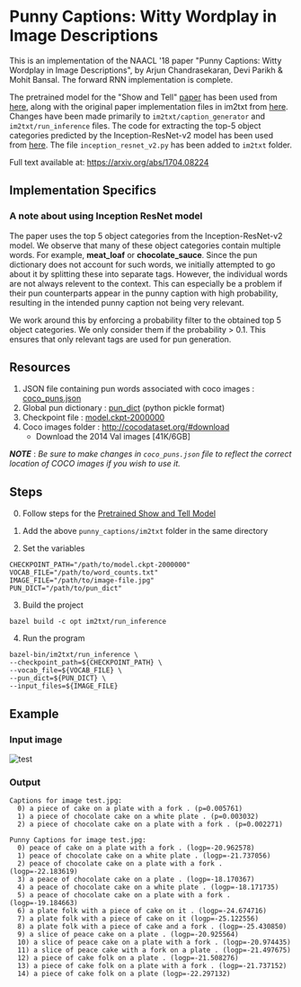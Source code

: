 # Punny Captions: Witty Wordplay in Image Descriptions
This is an implementation of the NAACL '18 paper "Punny Captions: Witty Wordplay in Image Descriptions", by Arjun Chandrasekaran, Devi Parikh & Mohit Bansal. The forward RNN implementation is complete.

The pretrained model for the "Show and Tell" [paper](https://arxiv.org/abs/1609.06647) has been used from [here](https://github.com/KranthiGV/Pretrained-Show-and-Tell-model), along with the original paper implementation files in im2txt from [here](https://github.com/tensorflow/models/tree/master/research/im2txt). Changes have been made primarily to ```im2txt/caption_generator``` and ```im2txt/run_inference``` files. The code for extracting the top-5 object categories predicted by the Inception-ResNet-v2 model has been used from [here](https://github.com/fchollet/deep-learning-models/blob/master/inception_resnet_v2.py). The file ``inception_resnet_v2.py`` has been added to ``im2txt`` folder.

Full text available at: https://arxiv.org/abs/1704.08224

## Implementation Specifics
### A note about using Inception ResNet model
The paper uses the top 5 object categories from the Inception-ResNet-v2 model. We observe that many of these object categories contain multiple words. For example, **meat_loaf** or **chocolate_sauce**. Since the pun dictionary does not account for such words, we initially attempted to go about it by splitting these into separate tags. However, the individual words are not always relevent to the context. This can especially be a problem if their pun counterparts appear in the punny caption with high probability, resulting in the intended punny caption not being very relevant.

We work around this by enforcing a probability filter to the obtained top 5 object categories. We only consider them if the probability > 0.1. This ensures that only relevant tags are used for pun generation.

## Resources
1. JSON file containing pun words associated with coco images : [coco_puns.json](https://drive.google.com/open?id=1AKiq2ryxXck_l2kQVqsAgkZKVVaPwarK)
2. Global pun dictionary : [pun_dict](https://drive.google.com/open?id=1mpd8yAMvMeWOgWpn2p1arTUKDRRRFuOt) (python pickle format)
3. Checkpoint file : [model.ckpt-2000000](https://drive.google.com/open?id=1A8pJefdRavYw7OOcdRu3LD1hpHLfUrtM)
4. Coco images folder : http://cocodataset.org/#download
    * Download the 2014 Val images [41K/6GB]

**_NOTE_** : _Be sure to make changes in ```coco_puns.json``` file to reflect the correct location of COCO images if you wish to use it._

## Steps
0. Follow steps for the [Pretrained Show and Tell Model](https://github.com/KranthiGV/Pretrained-Show-and-Tell-model)

1. Add the above ```punny_captions/im2txt``` folder in the same directory

2. Set the variables
```
CHECKPOINT_PATH="/path/to/model.ckpt-2000000"
VOCAB_FILE="/path/to/word_counts.txt"
IMAGE_FILE="/path/to/image-file.jpg"
PUN_DICT="/path/to/pun_dict"
```

3. Build the project
```
bazel build -c opt im2txt/run_inference
```

4. Run the program
```
bazel-bin/im2txt/run_inference \
--checkpoint_path=${CHECKPOINT_PATH} \
--vocab_file=${VOCAB_FILE} \
--pun_dict=${PUN_DICT} \
--input_files=${IMAGE_FILE}
```

## Example
### Input image
![test](https://user-images.githubusercontent.com/13128829/41868058-923493e8-78d2-11e8-9435-7b4b2c2204f5.jpg)

### Output
```
Captions for image test.jpg:
  0) a piece of cake on a plate with a fork . (p=0.005761)
  1) a piece of chocolate cake on a white plate . (p=0.003032)
  2) a piece of chocolate cake on a plate with a fork . (p=0.002271)

Punny Captions for image test.jpg:
  0) peace of cake on a plate with a fork . (logp=-20.962578)
  1) peace of chocolate cake on a white plate . (logp=-21.737056)
  2) peace of chocolate cake on a plate with a fork . (logp=-22.183619)
  3) a peace of chocolate cake on a plate . (logp=-18.170367)
  4) a peace of chocolate cake on a white plate . (logp=-18.171735)
  5) a peace of chocolate cake on a plate with a fork . (logp=-19.184663)
  6) a plate folk with a piece of cake on it . (logp=-24.674716)
  7) a plate folk with a piece of cake on it (logp=-25.122556)
  8) a plate folk with a piece of cake and a fork . (logp=-25.430850)
  9) a slice of peace cake on a plate . (logp=-20.925564)
  10) a slice of peace cake on a plate with a fork . (logp=-20.974435)
  11) a slice of peace cake with a fork on a plate . (logp=-21.497675)
  12) a piece of cake folk on a plate . (logp=-21.508276)
  13) a piece of cake folk on a plate with a fork . (logp=-21.737152)
  14) a piece of cake folk on a plate (logp=-22.297132)

```
